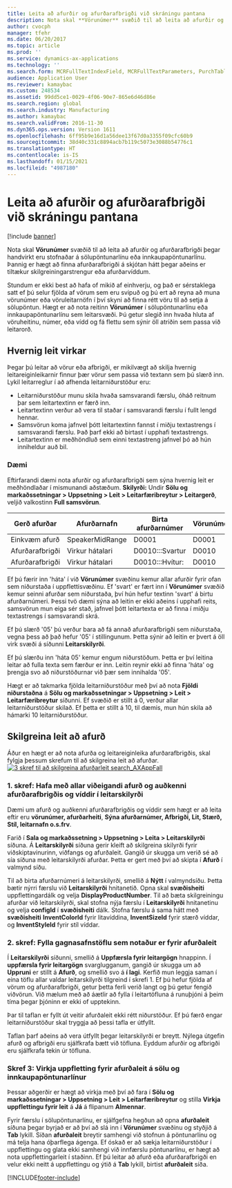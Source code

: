 ```yaml
---
title: Leita að afurðir og afurðarafbrigði við skráningu pantana
description: Nota skal **Vörunúmer** svæðið til að leita að afurðir og afurðarafbrigði þegar handvirkt eru stofnaðar á sölupöntunarlínu eða innkaupapöntunarlínu. Þannig er hægt að finna afurðarafbrigði á skjótan hátt þegar aðeins er tiltækur skilgreiningarstrengur eða afurðarvíddum.
author: cvocph
manager: tfehr
ms.date: 06/20/2017
ms.topic: article
ms.prod: ''
ms.service: dynamics-ax-applications
ms.technology: ''
ms.search.form: MCRFullTextIndexField, MCRFullTextParameters, PurchTable, PurchTablePart, SalesTable
audience: Application User
ms.reviewer: kamaybac
ms.custom: 248534
ms.assetid: 99dd5ce1-0029-4f06-90e7-865e6d46d86e
ms.search.region: global
ms.search.industry: Manufacturing
ms.author: kamaybac
ms.search.validFrom: 2016-11-30
ms.dyn365.ops.version: Version 1611
ms.openlocfilehash: 6ff95b9e16d1a56dee13f67d0a3355f09cfc60b9
ms.sourcegitcommit: 38d40c331c8894acb7b119c5073e3088b54776c1
ms.translationtype: HT
ms.contentlocale: is-IS
ms.lasthandoff: 01/15/2021
ms.locfileid: "4987180"
---
```

# <a name="search-for-products-and-product-variants-during-order-entry"></a>Leita að afurðir og afurðarafbrigði við skráningu pantana

[!include [banner](../includes/banner.md)]

Nota skal **Vörunúmer** svæðið til að leita að afurðir og afurðarafbrigði þegar handvirkt eru stofnaðar á sölupöntunarlínu eða innkaupapöntunarlínu.  Þannig er hægt að finna afurðarafbrigði á skjótan hátt þegar aðeins er tiltækur skilgreiningarstrengur eða afurðarvíddum.

Stundum er ekki best að hafa of mikið af einhverju, og það er sérstaklega satt ef þú selur fjölda af vörum sem eru svipuð og þú ert að reyna að muna vörunúmer eða vöruleitarnöfn í því skyni að finna rétt vöru til að setja á sölupöntun. Hægt er að nota reitinn **Vörunúmer** í sölupöntunarlínu eða innkaupapöntunarlínu sem leitarsvæði. Þú getur slegið inn hvaða hluta af vöruheitinu, númer, eða vídd og fá flettu sem sýnir öll atriðin sem passa við leitarorð.

## <a name="how-search-works"></a>Hvernig leit virkar
Þegar þú leitar að vörur eða afbrigði, er mikilvægt að skilja hvernig leitareiginleikarnir finnur þær vörur sem passa við textann sem þú slærð inn. Lykil leitarreglur í að afhenda leitarniðurstöður eru:

-   Leitarniðurstöður munu skila hvaða samsvarandi færslu, óháð reitnum þar sem leitartextinn er færð inn.
-   Leitartextinn verður að vera til staðar í samsvarandi færslu í fullt lengd hennar.
-   Samsvörun koma jafnvel þótt leitartextinn fannst í miðju textastrengs í samsvarandi færslu. Það þarf ekki að birtast í upphafi textastrengs.
-   Leitartextinn er meðhöndluð sem einni textastreng jafnvel þó að hún inniheldur auð bil.

### <a name="examples"></a>Dæmi

Eftirfarandi dæmi nota afurðir og afurðarafbrigði sem sýna hvernig leit er meðhöndlaðar í mismunandi aðstæðum. **Skilyrði:** Undir **Sölu og markaðssetningar &gt; Uppsetning &gt; Leit &gt; Leitarfæribreytur &gt; Leitargerð**, veljið valkostinn **Full samsvörun**.

| Gerð afurðar     | Afurðarnafn    | Birta afurðarnúmer | Vörunúmer | Grunnstilling |
|------------------|-----------------|------------------------|-------------|---------------|
| Einkvæm afurð | SpeakerMidRange | D0001                  | D0001       | Á ekki við            |
| Afurðarafbrigði  | Virkur hátalari  | D0010:::Svartur         | D0010       | 000005        |
| Afurðarafbrigði  | Virkur hátalari  | D0010:::Hvítur:         | D0010       | Hvítt         |

Ef þú færir inn 'háta' í við **Vörunúmer** svæðinu kemur allar afurðir fyrir ofan sem niðurstaða í uppflettisvæðinu. Ef 'svart' er fært inn í **Vörunúmer** svæðið kemur seinni afurðar sem niðurstaða, því hún hefur textinn 'svart' á birtu afurðarnúmeri. Þessi tvö dæmi sýna að leitin er ekki aðeins í upphafi reits, samsvörun mun eiga sér stað, jafnvel þótt leitartexta er að finna í miðju textastrengs í samsvarandi skrá.  

Ef þú slærð '05' þú verður bara að fá annað afurðarafbrigði sem niðurstaða, vegna þess að það hefur '05' í stillingunum. Þetta sýnir að leitin er þvert á öll virk svæði á síðunni **Leitarskilyrði**.  

Ef þú slærðu inn 'háta 05' kemur engum niðurstöðum. Þetta er því leitina leitar að fulla texta sem færður er inn. Leitin reynir ekki að finna 'háta' og þrengja svo að niðurstöðurnar við þær sem innihalda '05'.  

Hægt er að takmarka fjölda leitarniðurstöður með því að nota **Fjöldi niðurstaðna** á **Sölu og markaðssetningar &gt; Uppsetning &gt; Leit &gt; Leitarfæribreytur** síðunni. Ef svæðið er stillt á 0, verður allar leitarniðurstöður skilað. Ef þetta er stillt á 10, til dæmis, mun hún skila að hámarki 10 leitarniðurstöður.

## <a name="configure-the-product-search"></a>Skilgreina leit að afurð
Áður en hægt er að nota afurða og leitareiginleika afurðarafbrigðis, skal fylgja þessum skrefum til að skilgreina leit að afurðar. [![3 skref til að skilgreina afurðarleit search\_AXAppFall ](./media/3-steps-to-configure-product-search_axappfall.png)](./media/3-steps-to-configure-product-search_axappfall.png)

### <a name="step-1-include-all-the-relevant-product-and-product-variant-identifiers-and-dimensions-in-the-search-criteria"></a>1. skref: Hafa með allar viðeigandi afurð og auðkenni afurðarafbrigðis og víddir í leitarskilyrði

Dæmi um afurð og auðkenni afurðarafbrigðis og víddir sem hægt er að leita eftir eru **vörunúmer, afurðarheiti**, **Sýna afurðarnúmer, Afbrigði, Lit, Stærð, Stíl, leitarnafn o.s.frv**.  

Farið í **Sala og markaðssetning &gt; Uppsetning &gt; Leita &gt; Leitarskilyrði** síðuna. Á **Leitarskilyrði** síðuna gerir kleift að skilgreina skilyrði fyrir viðskiptavinurinn, viðfangs og afurðaleit. Gangið úr skugga um verið sé að sía síðuna með leitarskilyrði afurðar. Þetta er gert með því að skipta í **Afurð** í valmynd síðu.  

Til að birta afurðarnúmeri á leitarskilyrði, smellið á **Nýtt** í valmyndsíðu. Þetta bætir nýrri færslu við **Leitarskilyrði** hnitanetið. Opna skal **svæðisheiti** uppflettingardálk og velja **DisplayProductNumber**. Til að bæta skilgreiningu afurðar við leitarskilyrði, skal stofna nýja færslu í **Leitarskilyrði** hnitanetinu og velja **configId** í **svæðisheiti** dálk. Stofna færslu á sama hátt með **svæðisheiti** **InventColorId** fyrir litavíddina, **InventSizeId** fyrir stærð víddar, og **InventStyleId** fyrir stíl víddar.

### <a name="step-2-populate-the-database-table-that-is-used-for-product-search"></a>2. skref: Fylla gagnasafnstöflu sem notaður er fyrir afurðaleit

Í **Leitarskilyrði** síðunni, smellið á **Uppfærsla fyrir leitargögn** hnappinn. Í **uppfærsla fyrir leitargögn** svarglugganum, gangið úr skugga um að **Uppruni** er stillt á **Afurð**, og smellið svo á **í lagi**. Kerfið mun leggja saman í eina töflu allar valdar leitarskilyrði tilgreind í skrefi 1. Ef þú hefur fjölda af vörum og afurðarafbrigði, getur þetta ferli verið langt og þú getur fengið viðvörun. Við mælum með að áætlir að fylla í leitartöfluna á runuþjóni á þeim tíma þegar þjóninn er ekki of upptekinn.  

Þar til taflan er fyllt út veitir afurðaleit ekki rétt niðurstöður. Ef þú færð engar leitarniðurstöður skal tryggja að þessi tafla er útfyllt.  

Taflan þarf aðeins að vera útfyllt þegar leitarskilyrði er breytt. Nýlega útgefin afurð og afbrigði eru sjálfkrafa bætt við töfluna. Eyddum afurðir og afbrigði eru sjálfkrafa tekin úr töfluna.

### <a name="step-3-enable-the-lookup-for-product-search-on-sales-and-purchase-order-lines"></a>Skref 3: Virkja uppfletting fyrir afurðaleit á sölu og innkaupapöntunarlínur

Þessar aðgerðir er hægt að virkja með því að fara í **Sölu og markaðssetningar &gt; Uppsetning &gt; Leit &gt; Leitarfæribreytur** og stilla **Virkja uppflettingu fyrir leit** á **Já** á flipanum **Almennar**.  

Fyrir færslu í sölupöntunarlínu, er sjálfgefna hegðun að opna **afurðaleit** síðuna þegar byrjað er að því að slá inn í **Vörunúmer** svæðinu og styðjið á **Tab** lykill. Síðan **afurðaleit** breytir samhengi við stofnun á pöntunarlínu og má telja hana óþarflega ágenga. Ef óskað er að sækja leitarniðurstöður í uppflettingu og glata ekki samhengi við innfærslu pöntunarlínu, er hægt að nota uppflettingarleit í staðinn. Ef þú leitar að afurð eða afurðarafbrigði en velur ekki neitt á uppflettingu og ýtið á **Tab** lykill, birtist **afurðaleit** síða.





[!INCLUDE[footer-include](../../includes/footer-banner.md)]